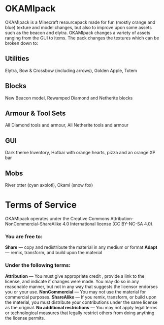 # OKAMIpack
OKAMIpack is a Minecraft resourcepack made for fun (mostly orange and blue) texture and model changes, but also to improve upon some assets such as the beacon and elytra.
OKAMIpack changes a variety of assets ranging from the GUI to items. The pack changes the textures which can be broken down to:

## Utilities
Elytra,
Bow & Crossbow (including arrows),
Golden Apple,
Totem

## Blocks
New Beacon model,
Rewamped Diamond and Netherite blocks

## Armour & Tool Sets
All Diamond tools and armour,
All Netherite tools and armour

## GUI
Dark theme Inventory,
Hotbar with orange hearts, pizza and an orange XP bar

## Mobs
River otter (cyan axolotl),
Okami (snow fox)



# Terms of Service
OKAMIpack operates under the Creative Commons Attribution-NonCommercial-ShareAlike 4.0 International license (CC BY-NC-SA 4.0).

### You are free to:
**Share** — copy and redistribute the material in any medium or format
**Adapt** — remix, transform, and build upon the material

### Under the following terms:
**Attribution** — You must give appropriate credit , provide a link to the license, and indicate if changes were made. You may do so in any reasonable manner, but not in any way that suggests the licensor endorses you or your use.
**NonCommercial** — You may not use the material for commercial purposes.
**ShareAlike** — If you remix, transform, or build upon the material, you must distribute your contributions under the same license as the original.
**No additional restrictions** — You may not apply legal terms or technological measures that legally restrict others from doing anything the license permits.
